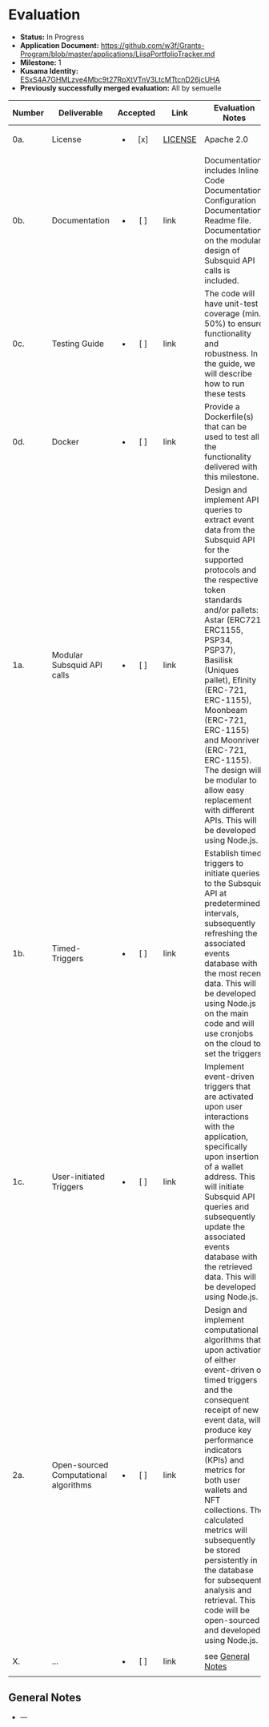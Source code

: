 # Evaluation

- **Status:** In Progress
- **Application Document:** https://github.com/w3f/Grants-Program/blob/master/applications/LiisaPortfolioTracker.md
- **Milestone:** 1
- **Kusama Identity:** [ESxS4A7GHMLzve4Mbc9t27RpXtVTnV3LtcMTtcnD26jcUHA](https://polkascan.io/pre/kusama/account/ESxS4A7GHMLzve4Mbc9t27RpXtVTnV3LtcMTtcnD26jcUHA)
- **Previously successfully merged evaluation:** All by semuelle

| Number | Deliverable | Accepted | Link | Evaluation Notes |
| ------ | ----------- | :------: | ---- |----------------- |
| 0a.    | License                   | <ul><li>[x] </li></ul> | [LICENSE](https://github.com/LiisaNFT/PolkadotNFTPortfolioTracker/blob/e4ca40a0a29c60654ca9a755a33215ae2ae8acab/LICENSE.md) | Apache 2.0 |
| 0b.    | Documentation             | <ul><li>[ ] </li></ul> | link | Documentation includes Inline Code Documentation, Configuration Documentation, Readme file. Documentation on the modular design of Subsquid API calls is included. |
| 0c.    | Testing Guide             | <ul><li>[ ] </li></ul> | link | The code will have unit-test coverage (min. 50%) to ensure functionality and robustness. In the guide, we will describe how to run these tests |
| 0d.    | Docker                    | <ul><li>[ ] </li></ul> | link | Provide a Dockerfile(s) that can be used to test all the functionality delivered with this milestone. |
| 1a.    | Modular Subsquid API calls | <ul><li>[ ] </li></ul> | link | Design and implement API queries to extract event data from the Subsquid API for the supported protocols and the respective token standards and/or pallets: Astar (ERC721, ERC1155, PSP34, PSP37), Basilisk (Uniques pallet), Efinity (ERC-721, ERC-1155), Moonbeam (ERC-721, ERC-1155) and Moonriver (ERC-721, ERC-1155). The design will be modular to allow easy replacement with different APIs. This will be developed using Node.js. |
| 1b.    | Timed-Triggers            | <ul><li>[ ] </li></ul> | link | Establish timed triggers to initiate queries to the Subsquid API at predetermined intervals, subsequently refreshing the associated events database with the most recent data. This will be developed using Node.js on the main code and will use cronjobs on the cloud to set the triggers. |
| 1c.    | User-initiated Triggers   | <ul><li>[ ] </li></ul> | link | Implement event-driven triggers that are activated upon user interactions with the application, specifically upon insertion of a wallet address. This will initiate Subsquid API queries and subsequently update the associated events database with the retrieved data. This will be developed using Node.js. |
| 2a.    | Open-sourced Computational algorithms | <ul><li>[ ] </li></ul> | link | Design and implement computational algorithms that, upon activation of either event-driven or timed triggers and the consequent receipt of new event data, will produce key performance indicators (KPIs) and metrics for both user wallets and NFT collections. The calculated metrics will subsequently be stored persistently in the database for subsequent analysis and retrieval. This code will be open-sourced and developed using Node.js. |
| X. | ... | <ul><li>[ ] </li></ul> | link | see [General Notes](#general-notes) |


## General Notes

- —
